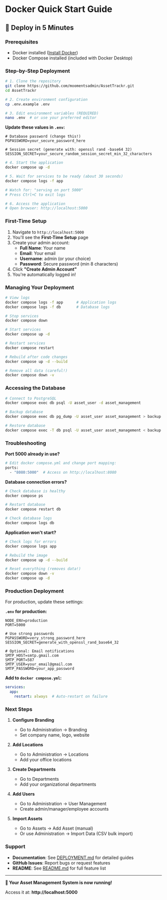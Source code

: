 # Docker Quick Start Guide

## 🚀 Deploy in 5 Minutes

### Prerequisites
- Docker installed ([Install Docker](https://docs.docker.com/get-docker/))
- Docker Compose installed (included with Docker Desktop)

### Step-by-Step Deployment

```bash
# 1. Clone the repository
git clone https://github.com/moomentsadmin/AssetTrackr.git
cd AssetTrackr

# 2. Create environment configuration
cp .env.example .env

# 3. Edit environment variables (REQUIRED)
nano .env  # or use your preferred editor
```

**Update these values in `.env`:**
```env
# Database password (change this!)
PGPASSWORD=your_secure_password_here

# Session secret (generate with: openssl rand -base64 32)
SESSION_SECRET=your_secure_random_session_secret_min_32_characters
```

```bash
# 4. Start the application
docker compose up -d

# 5. Wait for services to be ready (about 30 seconds)
docker compose logs -f app

# Watch for: "serving on port 5000"
# Press Ctrl+C to exit logs

# 6. Access the application
# Open browser: http://localhost:5000
```

### First-Time Setup

1. Navigate to `http://localhost:5000`
2. You'll see the **First-Time Setup** page
3. Create your admin account:
   - **Full Name**: Your name
   - **Email**: Your email
   - **Username**: admin (or your choice)
   - **Password**: Secure password (min 8 characters)
4. Click **"Create Admin Account"**
5. You're automatically logged in!

### Managing Your Deployment

```bash
# View logs
docker compose logs -f app      # Application logs
docker compose logs -f db       # Database logs

# Stop services
docker compose down

# Start services
docker compose up -d

# Restart services
docker compose restart

# Rebuild after code changes
docker compose up -d --build

# Remove all data (careful!)
docker compose down -v
```

### Accessing the Database

```bash
# Connect to PostgreSQL
docker compose exec db psql -U asset_user -d asset_management

# Backup database
docker compose exec db pg_dump -U asset_user asset_management > backup.sql

# Restore database
docker compose exec -T db psql -U asset_user asset_management < backup.sql
```

### Troubleshooting

**Port 5000 already in use?**
```bash
# Edit docker compose.yml and change port mapping:
ports:
  - "8080:5000"  # Access on http://localhost:8080
```

**Database connection errors?**
```bash
# Check database is healthy
docker compose ps

# Restart database
docker compose restart db

# Check database logs
docker compose logs db
```

**Application won't start?**
```bash
# Check logs for errors
docker compose logs app

# Rebuild the image
docker compose up -d --build

# Reset everything (removes data!)
docker compose down -v
docker compose up -d
```

### Production Deployment

For production, update these settings:

**`.env` for production:**
```env
NODE_ENV=production
PORT=5000

# Use strong passwords
PGPASSWORD=very_strong_password_here
SESSION_SECRET=generate_with_openssl_rand_base64_32

# Optional: Email notifications
SMTP_HOST=smtp.gmail.com
SMTP_PORT=587
SMTP_USER=your_email@gmail.com
SMTP_PASSWORD=your_app_password
```

**Add to `docker compose.yml`:**
```yaml
services:
  app:
    restart: always  # Auto-restart on failure
```

### Next Steps

1. **Configure Branding**
   - Go to Administration → Branding
   - Set company name, logo, website

2. **Add Locations**
   - Go to Administration → Locations
   - Add your office locations

3. **Create Departments**
   - Go to Departments
   - Add your organizational departments

4. **Add Users**
   - Go to Administration → User Management
   - Create admin/manager/employee accounts

5. **Import Assets**
   - Go to Assets → Add Asset (manual)
   - Or use Administration → Import Data (CSV bulk import)

### Support

- **Documentation**: See [DEPLOYMENT.md](DEPLOYMENT.md) for detailed guides
- **GitHub Issues**: Report bugs or request features
- **README**: See [README.md](README.md) for full feature list

---

**🎉 Your Asset Management System is now running!**

Access it at: **http://localhost:5000**
